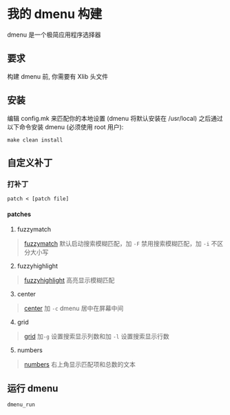# 我的 dmenu 构建

dmenu 是一个极简应用程序选择器

## 要求

构建 dmenu 前, 你需要有 Xlib 头文件

## 安装

编辑 config.mk 来匹配你的本地设置 (dmenu 将默认安装在 /usr/local)
之后通过以下命令安装 dmenu (必须使用 root 用户):

```shell
make clean install
```

## 自定义补丁

### 打补丁

```shell
patch < [patch file]
```

#### patches

1. fuzzymatch

> [fuzzymatch](https://tools.suckless.org/dmenu/patches/fuzzymatch/) 默认启动搜索模糊匹配，加 `-F` 禁用搜索模糊匹配，加 `-i` 不区分大小写

2. fuzzyhighlight

> [fuzzyhighlight](https://tools.suckless.org/dmenu/patches/fuzzyhighlight/) 高亮显示模糊匹配

3. center

> [center](https://tools.suckless.org/dmenu/patches/center/) 加 `-c` dmenu 居中在屏幕中间

4. grid

> [grid](https://tools.suckless.org/dmenu/patches/grid/) 加`-g` 设置搜索显示列数和加 `-l` 设置搜索显示行数

5. numbers

> [numbers](https://tools.suckless.org/dmenu/patches/numbers/) 右上角显示匹配项和总数的文本

## 运行 dmenu

```shell
dmenu_run
```

